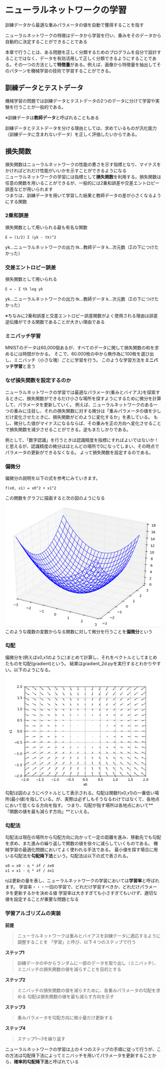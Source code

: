 # ニューラルネットワークの学習
訓練データから最適な重みパラメータの値を自動で獲得することを指す

ニューラルネットワークの特徴はデータから学習を行い、重みをそのデータから自動的に決定することができることである

本章で行うことは、ある問題を正しく分類するためのプログラムを自分で設計することではなく、データを有効活用して正しく分類できるようにすることである。その一つの方法として**特徴量**がある。例えば、画像から特徴量を抽出してそのパターンを機械学習の技術で学習することができる。

## 訓練データとテストデータ
機械学習の問題では訓練データとテストデータの2つのデータに分けて学習や実験を行うことが一般的である。

※訓練データは**教師データ**と呼ばれることもある

訓練データとテストデータを分ける理由としては、求めているものが汎化能力（訓練データに含まれないデータ）を正しく評価したいからである。

## 損失関数
損失関数はニューラルネットワークの性能の悪さを示す指標となり、マイナスをかければどれだけ性能がいいかを示すことができるようになる  
ニューラルネットワークの学習には指標として**損失関数**を利用する。損失関数は任意の関数を用いることができるが、一般的には2乗和誤差や交差エントロピー誤差などが用いられます  
つまりは、訓練データを用いて学習した結果と教師データの差が小さくなるようにする関数  

### 2乗和誤差
損失関数として用いられる最も有名な関数
```
E = (1/2) Σ (yk - tk)^2
```
yk…ニューラルネットワークの出力
tk…教師データ
k…次元数（Σの下につけたかった）

### 交差エントロピー誤差
損失関数として用いられる
```
E = - Σ tk log yk
```
yk…ニューラルネットワークの出力
tk…教師データ
k…次元数（Σの下につけたかった）

※ちなみに2乗和誤差と交差エントロピー誤差関数がよく使用される理由は誤差逆伝播ができる関数であることが大きい理由である

### ミニバッチ学習
MNISTのデータは60,000個あるが、すべてのデータに関して損失関数の和を求めるには時間がかかる。
そこで、60.000枚の中から無作為に100枚を選び出し、ミニバッチ（小さな塊）ごとに学習を行う。
このような学習方法を**ミニバッチ学習**と言う

### なぜ損失関数を設定するのか
ニューラルネットワークの学習では最適なパラメータ(重みとバイアス)を探索するときに、損失関数ができるだけ小さな場所を探すようにするために微分を計算して、パラメータを更新していく。
例えば、ニューラルネットワークのある一つの重みに注目し、それの損失関数に対する微分は「重みパラメータの値を少しだけ変化させたときに、損失関数がどのように変化するか」を表している。
もし、微分した値がマイナスになるならば、その重みを正の方向へ変化させることで損失関数を減少させることができる。逆もまたしかりである。

例として、「数字認識」を行うときは認識精度を指標にすればよいではないか！と思えるが、認識精度の微分はほとんどの場所で0になってしまい、その時点でパラメータの更新ができるなくなる。
よって損失関数を設定するのである。

### 偏微分
偏微分の説明を以下の式を参考にみていきます。
```
f(x0, x1) = x0^2 + x1^2
```
この関数をグラフに描画すると次の図のようになる
![2変数の3次元グラフ](../img/3dgraph.png "2変数の3次元グラフ")
このような複数の変数からなる関数に対して微分を行うことを**偏微分**という

### 勾配
偏微分を(例えばx0,x1のように)まとめて計算し、それをベクトルとしてまとめたものを勾配(gradient)という。
結果はgradient_2d.pyを実行するとわかりやすい。以下のようになる。
![勾配](../img/gradient_2.png "勾配のグラフ")
勾配は図のようにベクトルとして表示される。勾配は関数f(x0,x1)の一番低い場所(最小値)を指している。が、実際は必ずしもそうなるわけではなくて、各地点において低くなる方向を指す。
つまり、勾配が指す場所は各地点において**「関数の値を最も減らす方向」**といえる。

### 勾配法
勾配法は現在の場所から勾配方向に向かって一定の距離を進み、移動先でも勾配を求め、また進みの繰り返しで関数の値を徐々に減らしていくものである。
機械学習の最適化問題においてよく使われる手法である。
最小値を探す場合に用いる勾配法を**勾配降下法**という。勾配法は以下の式で表される。
```
x0 = x0 - η * ∂f / ∂x0
x1 = x1 - η * ∂f / ∂x1

```
ηは更新の量を表し、ニューラルネットワークの学習においては**学習率**と呼ばれます。
学習率・・・一回の学習で、どれだけ学習すべきか、どれだけパラメータを更新するかを決める値
学習率は大きすぎても小さすぎてもいけず、適切な値を設定することが重要な問題となる

### 学習アルゴリズムの実装
**前提**
> ニューラルネットワークは重みとバイアスを訓練データに適応するように調整することを
> 「学習」と呼び、以下４つのステップで行う

**ステップ1**
> 訓練データの中からランダムに一部のデータを取り出し（ミニバッチ）、
> ミニバッチの損失関数の値を減らすことを目的とする

**ステップ2**
> ミニバッチの損失関数の値を減らすために、各重みパラメータの勾配を求める
> 勾配は損失関数の値を最も減らす方向を示す

**ステップ3**
> 重みパラメータを勾配方向に微小量だけ更新する

**ステップ4**
> ステップ1〜3を繰り返す

ニューラルネットワークの学習は上の４つのステップの手順に従って行うが、この方法は勾配降下法によってミニバッチを用いてパラメータを更新することから、**確率的勾配降下法**と呼ばれている
